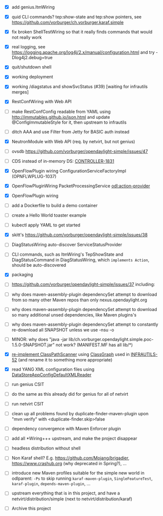 
- [X] add genius.ItmWiring

- [X] quid CLI commands? tep:show-state and tep:show pointers, see https://github.com/vorburger/ch.vorburger.karaf.simple

- [X] fix broken ShellTestWiring so that it really finds commands that would not really work

- [X] real logging, see https://logging.apache.org/log4j/2.x/manual/configuration.html and try -Dlog4j2.debug=true

- [X] quit/shutdown shell

- [X] working deployment

- [X] working /diagstatus and showSvcStatus (#39) [waiting for infrautils merges]

- [X] RestConfWiring with Web API

- [ ] make RestConfConfig readable from YAML using http://immutables.github.io/json.html and update @ConfigImmutableStyle for it, then upstream to infrautils

- [ ] ditch AAA and use Filter from Jetty for BASIC auth instead

- [X] NeutronModule with Web API (req. by netvirt, but not genius)

- [ ] ovsdb https://github.com/vorburger/opendaylight-simple/issues/47

- [ ] CDS instead of in-memory DS: [CONTROLLER-1831](https://jira.opendaylight.org/browse/CONTROLLER-1831)

- [X] OpenFlowPlugin wiring ConfigurationServiceFactoryImpl (OPNFLWPLUG-1037)
- [X] OpenFlowPluginWiring PacketProcessingService <odl:action-provider>
- [X] OpenFlowPlugin wiring

- [ ] add a Dockerfile to build a demo container
- [ ] create a Hello World toaster example
- [ ] kubectl apply YAML to get started

- [X] skitt's https://github.com/vorburger/opendaylight-simple/issues/38
- [ ] DiagStatusWiring auto-discover ServiceStatusProvider
- [ ] CLI commands, such as ItmWiring's TepShowState and DiagStatusCommand in DiagStatusWiring, which `implements Action`, should be auto-discovered

- [X] packaging
- [ ] https://github.com/vorburger/opendaylight-simple/issues/37 including:
- [ ] why does maven-assembly-plugin dependencySet attempt to download from so many other Maven repos than only nexus.opendaylight.org
- [ ] why does maven-assembly-plugin dependencySet attempt to download so many additional unsed dependencies, like Maven plugins's
- [ ] why does maven-assembly-plugin dependencySet attempt to constantly re-download all SNAPSHOT unless we use -nsu -o
- [ ] MINOR: why does "java -jar lib/ch.vorburger.opendaylight.simple.poc-1.5.0-SNAPSHOT.jar" not work?  (MANIFEST.MF has all lib/*)

- [X] [re-implement ClassPathScanner](https://github.com/vorburger/opendaylight-simple/pull/18#issuecomment-426859615) using [ClassGraph](https://github.com/classgraph/classgraph) used in [INFRAUTILS-52](https://jira.opendaylight.org/browse/INFRAUTILS-52) (and rename it to something more appropriate)

- [X] read YANG XML configuration files using [DataStoreAppConfigDefaultXMLReader](https://git.opendaylight.org/gerrit/#/c/76416/3/opendaylight/blueprint/src/test/java/org/opendaylight/controller/blueprint/tests/DataStoreAppConfigDefaultXMLReaderTest.java)

- [ ] run genius CSIT

- [ ] do the same as this already did for genius for all of netvirt

- [ ] run netvirt CSIT

- [ ] clean up all problems found by duplicate-finder-maven-plugin upon "mvn verify" with <duplicate-finder.skip>false

- [ ] dependency convergence with Maven Enforcer plugin

- [ ] add all *Wiring+++ upstream, and make the project disappear

- [ ] headless distribution without shell

- [ ] Non Karaf shell? E.g. https://github.com/Mojang/brigadier, https://www.crashub.org (why deprecated in Spring?), ...

- [ ] introduce new Maven profiles suitable for the simple new world in odlparent: `-Ps` to skip running `karaf-maven-plugin`, `SingleFeatureTest`,  `karaf-plugin`, `depends-maven-plugin`, ...

- [ ] upstream everything that is in this project, and have a netvirt/distribution/simple (next to netvirt/distribution/karaf)

- [ ] Archive this project
